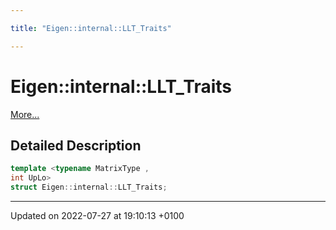 ```yaml
---

title: "Eigen::internal::LLT_Traits"

---
```


# Eigen::internal::LLT_Traits



 [More...](#detailed-description)

## Detailed Description

```cpp
template <typename MatrixType ,
int UpLo>
struct Eigen::internal::LLT_Traits;
```

-------------------------------

Updated on 2022-07-27 at 19:10:13 +0100